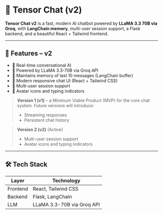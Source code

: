 # 🧠 Tensor Chat (v2)

**Tensor Chat v2** is a fast, modern AI chatbot powered by **LLaMA 3.3 70B via Groq**, with **LangChain memory**, multi-user session support, a Flask backend, and a beautiful React + Tailwind frontend.

---

## 🚀 Features – v2

- 💬 Real-time conversational AI
- 🦙 Powered by LLaMA 3.3-70B via Groq API
- 🧠 Maintains memory of last 10 messages (LangChain buffer)
- 🎨 Modern responsive chat UI (React + Tailwind CSS)
- 👥 Multi-user session support
- 👤 Avatar icons and typing indicators

> **Version 1 (v1)** – a Minimum Viable Product (MVP) for the core chat system. Future versions will introduce:
> - Streaming responses
> - Persistent chat history

> **Version 2 (v2)** (Active)
> - Multi-user session support
> - Avatar icons and typing indicators

---

## 🛠️ Tech Stack

| Layer       | Technology                     |
|-------------|--------------------------------|
| Frontend    | React, Tailwind CSS            |
| Backend     | Flask, LangChain               |
| LLM         | LLaMA 3.3-70B via Groq API     |

